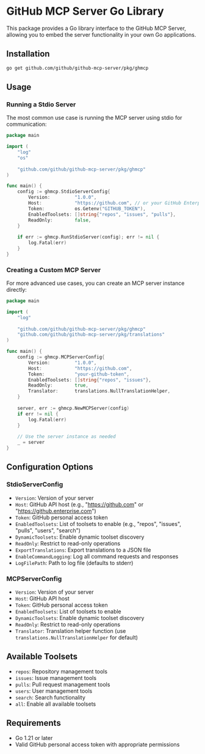 # GitHub MCP Server Go Library

This package provides a Go library interface to the GitHub MCP Server, allowing you to embed the server functionality in your own Go applications.

## Installation

```bash
go get github.com/github/github-mcp-server/pkg/ghmcp
```

## Usage

### Running a Stdio Server

The most common use case is running the MCP server using stdio for communication:

```go
package main

import (
    "log"
    "os"
    
    "github.com/github/github-mcp-server/pkg/ghmcp"
)

func main() {
    config := ghmcp.StdioServerConfig{
        Version:         "1.0.0",
        Host:            "https://github.com", // or your GitHub Enterprise URL
        Token:           os.Getenv("GITHUB_TOKEN"),
        EnabledToolsets: []string{"repos", "issues", "pulls"},
        ReadOnly:        false,
    }
    
    if err := ghmcp.RunStdioServer(config); err != nil {
        log.Fatal(err)
    }
}
```

### Creating a Custom MCP Server

For more advanced use cases, you can create an MCP server instance directly:

```go
package main

import (
    "log"
    
    "github.com/github/github-mcp-server/pkg/ghmcp"
    "github.com/github/github-mcp-server/pkg/translations"
)

func main() {
    config := ghmcp.MCPServerConfig{
        Version:         "1.0.0",
        Host:            "https://github.com",
        Token:           "your-github-token",
        EnabledToolsets: []string{"repos", "issues"},
        ReadOnly:        true,
        Translator:      translations.NullTranslationHelper,
    }
    
    server, err := ghmcp.NewMCPServer(config)
    if err != nil {
        log.Fatal(err)
    }
    
    // Use the server instance as needed
    _ = server
}
```

## Configuration Options

### StdioServerConfig

- `Version`: Version of your server
- `Host`: GitHub API host (e.g., "https://github.com" or "https://github.enterprise.com")
- `Token`: GitHub personal access token
- `EnabledToolsets`: List of toolsets to enable (e.g., "repos", "issues", "pulls", "users", "search")
- `DynamicToolsets`: Enable dynamic toolset discovery
- `ReadOnly`: Restrict to read-only operations
- `ExportTranslations`: Export translations to a JSON file
- `EnableCommandLogging`: Log all command requests and responses
- `LogFilePath`: Path to log file (defaults to stderr)

### MCPServerConfig

- `Version`: Version of your server
- `Host`: GitHub API host
- `Token`: GitHub personal access token
- `EnabledToolsets`: List of toolsets to enable
- `DynamicToolsets`: Enable dynamic toolset discovery
- `ReadOnly`: Restrict to read-only operations
- `Translator`: Translation helper function (use `translations.NullTranslationHelper` for default)

## Available Toolsets

- `repos`: Repository management tools
- `issues`: Issue management tools
- `pulls`: Pull request management tools
- `users`: User management tools
- `search`: Search functionality
- `all`: Enable all available toolsets

## Requirements

- Go 1.21 or later
- Valid GitHub personal access token with appropriate permissions 